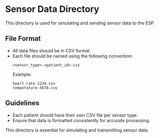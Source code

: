 # Sensor Data Directory

This directory is used for simulating and sending sensor data to the ESP.

## File Format
- All data files should be in CSV format.
- Each file should be named using the following convention:
  ```
  <sensor_type>-<patient_id>.csv
  ```
  Example:
  ```
  heart_rate-1234.csv
  temperature-5678.csv
  ```

## Guidelines
- Each patient should have their own CSV file per sensor type.
- Ensure that data is formatted consistently for accurate processing.

This directory is essential for simulating and transmitting sensor data.

